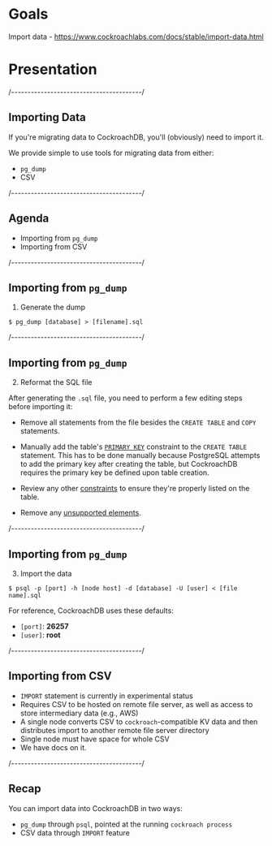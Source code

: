 # Goals

Import data - https://www.cockroachlabs.com/docs/stable/import-data.html

# Presentation

/----------------------------------------/

## Importing Data

If you're migrating data to CockroachDB, you'll (obviously) need to import it.

We provide simple to use tools for migrating data from either:

- `pg_dump`
- CSV

/----------------------------------------/

## Agenda

- Importing from `pg_dump`
- Importing from CSV

/----------------------------------------/

## Importing from `pg_dump`

1. Generate the dump

~~~ shell
$ pg_dump [database] > [filename].sql
~~~ 

/----------------------------------------/

## Importing from `pg_dump`

2. Reformat the SQL file

After generating the `.sql` file, you need to perform a few editing steps before importing it:

- Remove all statements from the file besides the `CREATE TABLE` and `COPY` statements.

- Manually add the table's [`PRIMARY KEY`](primary-key.html#syntax) constraint to the `CREATE TABLE` statement.
      This has to be done manually because PostgreSQL attempts to add the primary key after creating the table, but     CockroachDB requires the primary key be defined upon table creation.

- Review any other [constraints](constraints.html) to ensure they're properly listed on the table.

- Remove any [unsupported elements](sql-feature-support.html).

/----------------------------------------/

## Importing from `pg_dump`

3. Import the data

~~~ shell
$ psql -p [port] -h [node host] -d [database] -U [user] < [file name].sql
~~~

For reference, CockroachDB uses these defaults:

- `[port]`: **26257**
- `[user]`: **root**

/----------------------------------------/

## Importing from CSV

- `IMPORT` statement is currently in experimental status
- Requires CSV to be hosted on remote file server, as well as access to store intermediary data (e.g., AWS)
- A single node converts CSV to `cockroach`-compatible KV data and then distributes import to another remote file server directory
- Single node must have space for whole CSV
- We have docs on it.

/----------------------------------------/

## Recap

You can import data into CockroachDB in two ways:

- `pg_dump` through `psql`, pointed at the running `cockroach process`
- CSV data through `IMPORT` feature
